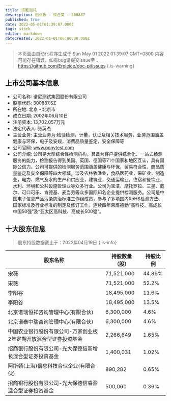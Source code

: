 ```yaml
---
title: 谱尼测试
description: 创业板 - 综合类 - 300887
published: true
date: 2022-05-01T01:39:07.000Z
tags: stock
editor: markdown
dateCreated: 2022-01-01T00:00:00.000Z
---
```


> 本页面由自动化程序生成于 Sun May 01 2022 01:39:07 GMT+0800
> 内容可能存在错误，如有bug请提交issue至：https://github.com/Eroleice/doc-pi/issues
{.is-warning}

## 上市公司基本信息
- 公司名称: 谱尼测试集团股份有限公司
- 股票代码: 300887.SZ
- 所在地: 北京 - 北京市
- 成立日期: 2002年06月10日
- 注册资本: 13,702.057万元
- 法定代表人: 张英杰
- 主营业务: 主营业务为:检验检测，计量，认证及相关技术服务，业务范围涵盖健康与环保，电子及安规，消费品质量鉴定，安全保障等
- 公司官网: www.ponytest.com
- 公司介绍: 公司是大型综合性检测机构，具备为客户提供综合化、一站式检测服务的能力，检测报告得到美国、英国、德国等71个国家和地区互认，具有国际公信力。公司可提供的检测服务范围涵盖健康与环保、贸易符合性、商品质量鉴定及安全保障等四大领域，涉及农林牧渔业，食品医药业，采矿业，制造业，电力、燃气及水的生产和供应业，建筑业，交通运输业，住宿和餐饮业，水利、环境和公共设施管理业等众多行业。公司为宝洁、摩托罗拉、三星、戴尔、可口可乐、肯德基、麦当劳等众多国际知名企业提供检测服务。公司是中国电子信息产品污染防治标准工作组成员，参与了多项国内RoHS检测方法、国家标准及行业标准的制定及修订工作，连续四年荣膺德勤“高科技、高成长中国50强”及“亚太区高科技、高成长500强”。


## 十大股东信息
> 股东持股数据截止于：2022年04月19日
{.is-info}

| 股东名称 | 持股数量（股） | 持股比例 |
| --- | --- | --- |
| 宋薇 | 71,521,000 | 44.86% |
| 宋薇 | 71,521,000 | 52.2% |
| 李阳谷 | 18,495,000 | 11.6% |
| 李阳谷 | 18,495,000 | 13.5% |
| 北京谱瑞恒祥咨询管理中心(有限合伙) | 6,300,000 | 4.6% |
| 北京谱泰中瑞咨询管理中心(有限合伙) | 6,300,000 | 4.6% |
| 中国农业银行股份有限公司-万家创业板2年定期开放混合型证券投资基金 | 2,266,649 | 1.65% |
| 招商银行股份有限公司-光大保德信新增长混合型证券投资基金 | 1,400,031 | 1.02% |
| 阿斯顿(上海)信息科技合伙企业(有限合伙) | 890,282 | 0.65% |
| 招商银行股份有限公司-光大保德信睿盈混合型证券投资基金 | 500,060 | 0.36% |




